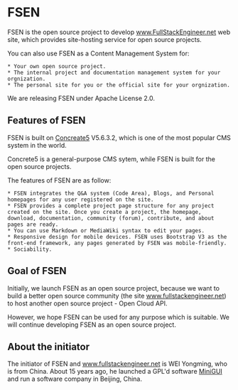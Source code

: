 # FSEN

FSEN is the open source project to develop www.FullStackEngineer.net web site, which provides site-hosting service for open source projects.

You can also use FSEN as a Content Management System for:

	* Your own open source project.
	* The internal project and documentation management system for your orgnization.
	* The personal site for you or the official site for your orgnization.

We are releasing FSEN under Apache License 2.0.

## Features of FSEN

FSEN is built on [Concreate5](http://www.concrete5.org) V5.6.3.2, which is one of the most popular CMS system in the world.

Concrete5 is a general-purpose CMS sytem, while FSEN is built for the open source projects.

The features of FSEN are as follow:

	* FSEN integrates the Q&A system (Code Area), Blogs, and Personal homepages for any user registered on the site.
	* FSEN provides a complete project page structure for any project created on the site. Once you create a project, the homepage, download, documentation, community (forum), contribute, and about pages are ready.
	* You can use Markdown or MediaWiki syntax to edit your pages.
	* Responsive design for mobile devices. FSEN uses Bootstrap V3 as the front-end framework, any pages generated by FSEN was mobile-friendly.
	* Sociability.

## Goal of FSEN

Initially, we launch FSEN as an open source project, because we want to build a better open source community (the site www.fullstackengineer.net) to host another open source project - Open Cloud API.

However, we hope FSEN can be used for any purpose which is suitable. We will continue developing FSEN as an open source project.

## About the initiator

The initiator of FSEN and www.fullstackengineer.net is WEI Yongming, who is from China. About 15 years ago, he launched a GPL'd software [MiniGUI](http://www.minigui.org) and run a software company in Beijing, China.



